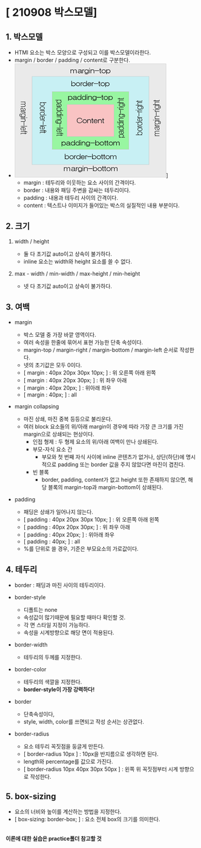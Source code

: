 # [ 210908 박스모델]

## 1. 박스모델

- HTMl 요소는 박스 모양으로 구성되고 이를 박스모델이라한다.
- margin / border / padding / content로 구분한다.
- <img src="images/boxmodel.png" width=400 height=300>]
  </br>
  - margin : 테두리와 이웃하는 요소 사이의 간격이다.
  - border : 내용와 패딩 주변을 감싸는 테두리이다.
  - padding : 내용과 테두리 사이의 간격이다.
  - content : 텍스트나 이미지가 들어있는 박스의 실질적인 내용 부분이다.

## 2. 크기

1. width / height
   - 둘 다 초기값 auto이고 상속이 불가하다.
   - inline 요소는 width와 height 요소를 쓸 수 없다.

2. max - width / min-width / max-height / min-height
   - 넷 다 초기값 auto이고 상속이 불가하다.

## 3. 여백

- margin
  - 박스 모델 중 가장 바깥 영역이다.
  - 여러 속성을 한줄에 묶어서 표현 가능한 단축 속성이다.
  - margin-top / margin-right / margin-bottom / margin-left 순서로 작성한다.
  - 넷의 초기값은 모두 0이다.
  - [ margin : 40px 20px 30px 10px; ] : 위 오른쪽 아래 왼쪽
  - [ margin : 40px 20px 30px; ] : 위 좌우 아래
  - [ margin : 40px 20px; ] : 위아래 좌우
  - [ margin : 40px; ] : all

- margin collapsing
  - 마진 상쇄, 마진 중복 등등으로 불리운다.
  - 여러 block 요소들의 위/아래 margin이 경우에 따라 가장 큰 크기를 가진 margin으로 상쇄되는 현상이다.
    - 인접 형제 : 두 형제 요소의 위/아래 여백이 만나 상쇄된다.
    - 부모-자식 요소 간
      - 부모와 첫 번째 자식 사이에 inline 콘텐츠가 없거나, 상단(하단)에 명시적으로 padding 또는 border 값을 주지 않았다면 마진이 겹친다.
    - 빈 블록
      - border, padding, content가 없고 height 또한 존재하지 않으면, 해당 블록의 margin-top과 margin-bottom이 상쇄된다.
- padding
  - 패딩은 상쇄가 일어나지 않는다.
  - [ padding : 40px 20px 30px 10px; ] : 위 오른쪽 아래 왼쪽
  - [ padding : 40px 20px 30px; ] : 위 좌우 아래
  - [ padding : 40px 20px; ] : 위아래 좌우
  - [ padding : 40px; ] : all
  - %를 단위로 쓸 경우, 기준은 부모요소의 가로값이다.

## 4. 테두리

- border : 패딩과 마진 사이의 테두리이다.

- border-style
  - 디폴트는 none
  - 속성값이 많기때문에 필요할 때마다 확인할 것.
  - 각 면 스타일 지정이 가능하다.
  - 속성을 시계방향으로 해당 면이 적용된다.

- border-width
  - 테두리의 두께를 지정한다.

- border-color 
  - 테두리의 색깔을 지정한다.
  - **border-style이 가장 강력하다!**

- border
  - 단축속성이다,
  - style, width, color를 쓰면되고 작성 순서는 상관없다.

- border-radius
  - 요소 테두리 꼭짓점을 둥글게 만든다.
  - [ border-radius 10px ] : 10px을 반지름으로 생각하면 된다.
  - length와 percentage를 값으로 가진다.
  - [ border-radius 10px 40px 30px 50px ] : 왼쪽 위 꼭짓점부터 시계 방향으로 작성한다.

## 5. box-sizing

- 요소의 너비와 높이를 계산하는 방법을 지정한다.
- [ box-sizing: border-box; ] : 요소 전체 box의 크기를 의미한다.
</br></br>

**이론에 대한 실습은 practice폴더 참고할 것**
